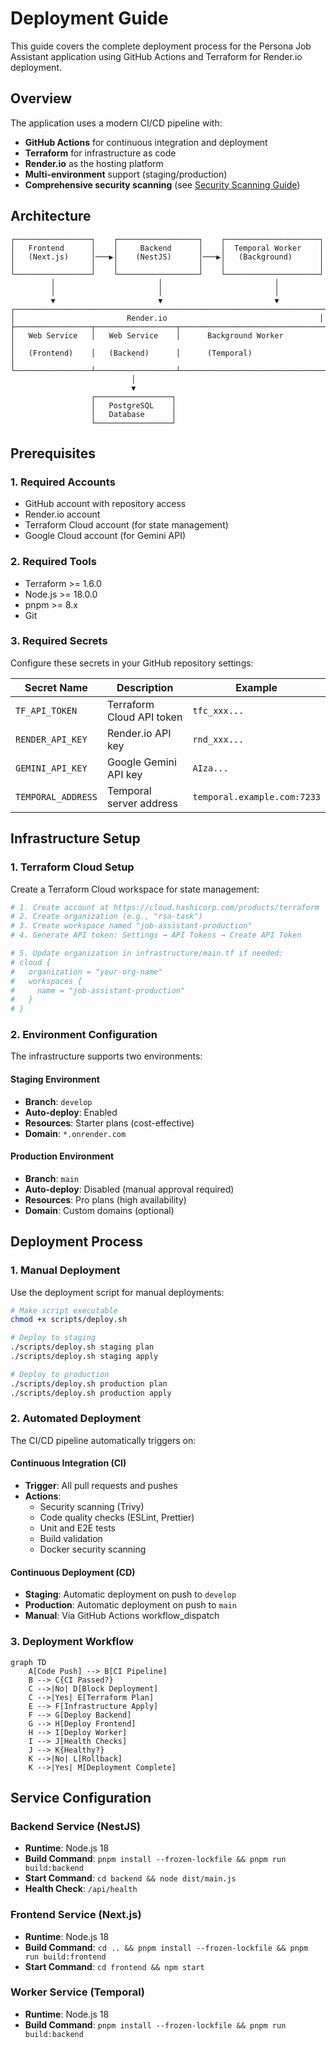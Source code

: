 # Deployment Guide

This guide covers the complete deployment process for the Persona Job Assistant application using GitHub Actions and Terraform for Render.io deployment.

## Overview

The application uses a modern CI/CD pipeline with:
- **GitHub Actions** for continuous integration and deployment
- **Terraform** for infrastructure as code
- **Render.io** as the hosting platform
- **Multi-environment** support (staging/production)
- **Comprehensive security scanning** (see [Security Scanning Guide](./SECURITY-SCANNING.md))

## Architecture

```
┌─────────────────┐    ┌──────────────────┐    ┌─────────────────────┐
│   Frontend      │    │     Backend      │    │  Temporal Worker    │
│   (Next.js)     │───▶│    (NestJS)      │───▶│   (Background)      │
│                 │    │                  │    │                     │
└─────────────────┘    └──────────────────┘    └─────────────────────┘
         │                       │                         │
         │                       │                         │
         ▼                       ▼                         ▼
┌─────────────────────────────────────────────────────────────────────┐
│                         Render.io                                  │
├─────────────────┬──────────────────┬─────────────────────────────────┤
│   Web Service   │   Web Service    │      Background Worker          │
│   (Frontend)    │   (Backend)      │      (Temporal)                 │
└─────────────────┴──────────────────┴─────────────────────────────────┘
                           │
                           ▼
                  ┌─────────────────┐
                  │   PostgreSQL    │
                  │   Database      │
                  └─────────────────┘
```

## Prerequisites

### 1. Required Accounts
- GitHub account with repository access
- Render.io account
- Terraform Cloud account (for state management)
- Google Cloud account (for Gemini API)

### 2. Required Tools
- Terraform >= 1.6.0
- Node.js >= 18.0.0
- pnpm >= 8.x
- Git

### 3. Required Secrets
Configure these secrets in your GitHub repository settings:

| Secret Name | Description | Example |
|-------------|-------------|---------|
| `TF_API_TOKEN` | Terraform Cloud API token | `tfc_xxx...` |
| `RENDER_API_KEY` | Render.io API key | `rnd_xxx...` |
| `GEMINI_API_KEY` | Google Gemini API key | `AIza...` |
| `TEMPORAL_ADDRESS` | Temporal server address | `temporal.example.com:7233` |

## Infrastructure Setup

### 1. Terraform Cloud Setup

Create a Terraform Cloud workspace for state management:

```bash
# 1. Create account at https://cloud.hashicorp.com/products/terraform
# 2. Create organization (e.g., "rsa-task")
# 3. Create workspace named "job-assistant-production"
# 4. Generate API token: Settings → API Tokens → Create API Token

# 5. Update organization in infrastructure/main.tf if needed:
# cloud {
#   organization = "your-org-name"
#   workspaces {
#     name = "job-assistant-production"
#   }
# }
```

### 2. Environment Configuration

The infrastructure supports two environments:

#### Staging Environment
- **Branch**: `develop`
- **Auto-deploy**: Enabled
- **Resources**: Starter plans (cost-effective)
- **Domain**: `*.onrender.com`

#### Production Environment
- **Branch**: `main`
- **Auto-deploy**: Disabled (manual approval required)
- **Resources**: Pro plans (high availability)
- **Domain**: Custom domains (optional)

## Deployment Process

### 1. Manual Deployment

Use the deployment script for manual deployments:

```bash
# Make script executable
chmod +x scripts/deploy.sh

# Deploy to staging
./scripts/deploy.sh staging plan
./scripts/deploy.sh staging apply

# Deploy to production
./scripts/deploy.sh production plan
./scripts/deploy.sh production apply
```

### 2. Automated Deployment

The CI/CD pipeline automatically triggers on:

#### Continuous Integration (CI)
- **Trigger**: All pull requests and pushes
- **Actions**: 
  - Security scanning (Trivy)
  - Code quality checks (ESLint, Prettier)
  - Unit and E2E tests
  - Build validation
  - Docker security scanning

#### Continuous Deployment (CD)
- **Staging**: Automatic deployment on push to `develop`
- **Production**: Automatic deployment on push to `main`
- **Manual**: Via GitHub Actions workflow_dispatch

### 3. Deployment Workflow

```mermaid
graph TD
    A[Code Push] --> B[CI Pipeline]
    B --> C{CI Passed?}
    C -->|No| D[Block Deployment]
    C -->|Yes| E[Terraform Plan]
    E --> F[Infrastructure Apply]
    F --> G[Deploy Backend]
    G --> H[Deploy Frontend]
    H --> I[Deploy Worker]
    I --> J[Health Checks]
    J --> K{Healthy?}
    K -->|No| L[Rollback]
    K -->|Yes| M[Deployment Complete]
```

## Service Configuration

### Backend Service (NestJS)
- **Runtime**: Node.js 18
- **Build Command**: `pnpm install --frozen-lockfile && pnpm run build:backend`
- **Start Command**: `cd backend && node dist/main.js`
- **Health Check**: `/api/health`

### Frontend Service (Next.js)
- **Runtime**: Node.js 18
- **Build Command**: `cd .. && pnpm install --frozen-lockfile && pnpm run build:frontend`
- **Start Command**: `cd frontend && npm start`

### Worker Service (Temporal)
- **Runtime**: Node.js 18
- **Build Command**: `pnpm install --frozen-lockfile && pnpm run build:backend`